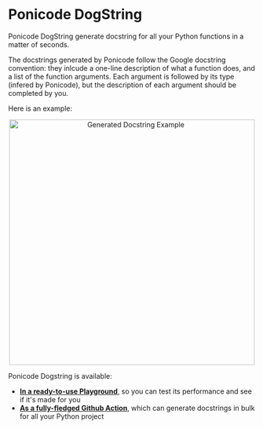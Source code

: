 # Ponicode DogString

Ponicode DogString generate docstring for all your Python functions in a matter of seconds.

The docstrings generated by Ponicode follow the Google docstring convention: they inlcude a one-line description of what a function does, and a list of the function arguments. Each argument is followed by its type (infered by Ponicode), but the description of each argument should be completed by you.

Here is an example:

<p align="center">
    <img src="dogstring/images/dogstring_action_1.png" alt="Generated Docstring Example" width="500"/>
</p>

Ponicode Dogstring is available:

* [**In a ready-to-use Playground**](dogstring/try-ponicode-dogstring.md), so you can test its performance and see if it's made for you
* [**As a fully-fledged Github Action**](dogstring/use-ponicode-dogstring-action.md), which can generate docstrings in bulk for all your Python project